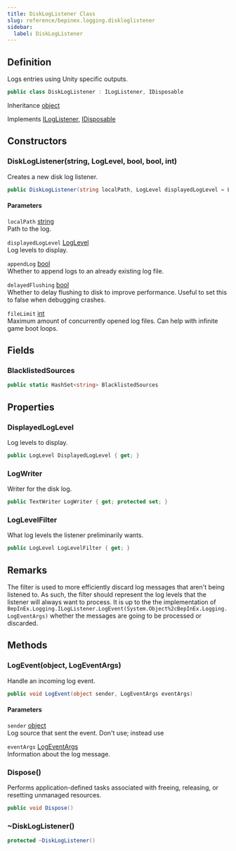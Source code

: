 ```yaml
---
title: DiskLogListener Class
slug: reference/bepinex.logging.diskloglistener
sidebar:
  label: DiskLogListener
---
```

## Definition

Logs entries using Unity specific outputs.

```csharp title="C#"
public class DiskLogListener : ILogListener, IDisposable
```

Inheritance [object](https://learn.microsoft.com/dotnet/api/system.object/)

Implements [ILogListener](../bepinex.logging.iloglistener/), [IDisposable](https://learn.microsoft.com/dotnet/api/system.idisposable/)

## Constructors

### DiskLogListener(string, LogLevel, bool, bool, int)

Creates a new disk log listener.

```csharp title="C#"
public DiskLogListener(string localPath, LogLevel displayedLogLevel = LogLevel.Info, bool appendLog = false, bool delayedFlushing = true, int fileLimit = 5)
```

#### Parameters

`localPath` [string](https://learn.microsoft.com/dotnet/api/system.string/)  
Path to the log.

`displayedLogLevel` [LogLevel](../bepinex.logging.loglevel/)  
Log levels to display.

`appendLog` [bool](https://learn.microsoft.com/dotnet/api/system.boolean/)  
Whether to append logs to an already existing log file.

`delayedFlushing` [bool](https://learn.microsoft.com/dotnet/api/system.boolean/)  
Whether to delay flushing to disk to improve performance. Useful to set this to false
when debugging crashes.

`fileLimit` [int](https://learn.microsoft.com/dotnet/api/system.int32/)  
Maximum amount of concurrently opened log files. Can help with infinite game boot loops.


## Fields

### BlacklistedSources

```csharp title="C#"
public static HashSet<string> BlacklistedSources
```

## Properties

### DisplayedLogLevel

Log levels to display.

```csharp title="C#"
public LogLevel DisplayedLogLevel { get; }
```

### LogWriter

Writer for the disk log.

```csharp title="C#"
public TextWriter LogWriter { get; protected set; }
```

### LogLevelFilter

What log levels the listener preliminarily wants.

```csharp title="C#"
public LogLevel LogLevelFilter { get; }
```
## Remarks

The filter is used to more efficiently discard log messages that aren't being listened to. As such, the filter should represent the log levels that the listener will always want to process. It is up to the the implementation of `BepInEx.Logging.ILogListener.LogEvent(System.Object%2cBepInEx.Logging.LogEventArgs)` whether the messages are going to be processed or discarded.

## Methods

### LogEvent(object, LogEventArgs)

Handle an incoming log event.

```csharp title="C#"
public void LogEvent(object sender, LogEventArgs eventArgs)
```

#### Parameters

`sender` [object](https://learn.microsoft.com/dotnet/api/system.object/)  
Log source that sent the event. Don't use; instead use <xref href="BepInEx.Logging.LogEventArgs.Source" data-throw-if-not-resolved="false"></xref>

`eventArgs` [LogEventArgs](../bepinex.logging.logeventargs/)  
Information about the log message.


### Dispose()

Performs application-defined tasks associated with freeing, releasing, or resetting unmanaged resources.

```csharp title="C#"
public void Dispose()
```


### ~DiskLogListener()

```csharp title="C#"
protected ~DiskLogListener()
```